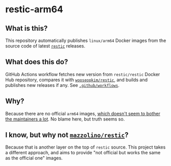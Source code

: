 # restic-arm64

## What is this?

This repository automatically publishes `linux/arm64` Docker images from the source code of latest [`restic`](https://github.com/restic/restic) releases.

## What does this do?

GitHub Actions workflow fetches new version from `restic/restic` Docker Hub repository, compares it with [`wooseopkim/restic`](https://hub.docker.com/repository/docker/wooseopkim/restic), and builds and publishes new releases if any. See [`.github/workflows`](./.github/workflows).

## Why?

Because there are no official `arm64` images, [which doesn't seem to bother the maintainers a lot](https://github.com/restic/restic/issues/2359). No blame here, but truth seems so.

## I know, but why not [`mazzolino/restic`](https://hub.docker.com/r/mazzolino/restic)?

Because that is another layer on the top of `restic` source. This project takes a different approach, and aims to provide "not official but works the same as the official one" images.
